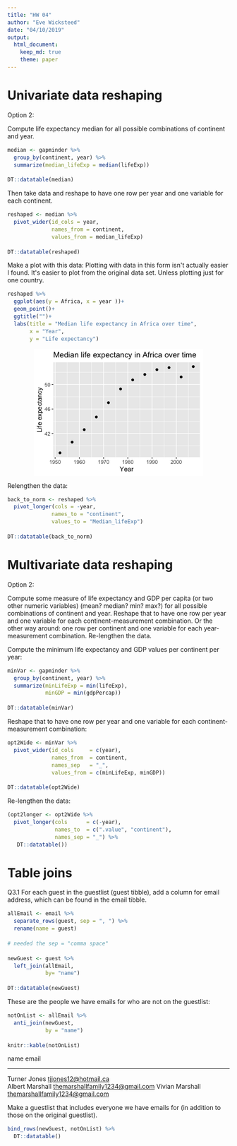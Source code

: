 ```yaml
---
title: "HW 04"
author: "Eve Wicksteed"
date: "04/10/2019"
output: 
  html_document:
    keep_md: true
    theme: paper
---
```







# Univariate data reshaping

Option 2:

Compute life expectancy median for all possible combinations of continent and year. 

```r
median <- gapminder %>% 
  group_by(continent, year) %>% 
  summarize(median_lifeExp = median(lifeExp))

DT::datatable(median)
```

<!--html_preserve--><div id="htmlwidget-259b36c6817217a8fcbc" style="width:100%;height:auto;" class="datatables html-widget"></div>
<script type="application/json" data-for="htmlwidget-259b36c6817217a8fcbc">{"x":{"filter":"none","data":[["1","2","3","4","5","6","7","8","9","10","11","12","13","14","15","16","17","18","19","20","21","22","23","24","25","26","27","28","29","30","31","32","33","34","35","36","37","38","39","40","41","42","43","44","45","46","47","48","49","50","51","52","53","54","55","56","57","58","59","60"],["Africa","Africa","Africa","Africa","Africa","Africa","Africa","Africa","Africa","Africa","Africa","Africa","Americas","Americas","Americas","Americas","Americas","Americas","Americas","Americas","Americas","Americas","Americas","Americas","Asia","Asia","Asia","Asia","Asia","Asia","Asia","Asia","Asia","Asia","Asia","Asia","Europe","Europe","Europe","Europe","Europe","Europe","Europe","Europe","Europe","Europe","Europe","Europe","Oceania","Oceania","Oceania","Oceania","Oceania","Oceania","Oceania","Oceania","Oceania","Oceania","Oceania","Oceania"],[1952,1957,1962,1967,1972,1977,1982,1987,1992,1997,2002,2007,1952,1957,1962,1967,1972,1977,1982,1987,1992,1997,2002,2007,1952,1957,1962,1967,1972,1977,1982,1987,1992,1997,2002,2007,1952,1957,1962,1967,1972,1977,1982,1987,1992,1997,2002,2007,1952,1957,1962,1967,1972,1977,1982,1987,1992,1997,2002,2007],[38.833,40.5925,42.6305,44.6985,47.0315,49.2725,50.756,51.6395,52.429,52.759,51.2355,52.9265,54.745,56.074,58.299,60.523,63.441,66.353,67.405,69.498,69.862,72.146,72.047,72.899,44.869,48.284,49.325,53.655,56.95,60.765,63.739,66.295,68.69,70.265,71.028,72.396,65.9,67.65,69.525,70.61,70.885,72.335,73.49,74.815,75.451,76.116,77.5365,78.6085,69.255,70.295,71.085,71.31,71.91,72.855,74.29,75.32,76.945,78.19,79.74,80.7195]],"container":"<table class=\"display\">\n  <thead>\n    <tr>\n      <th> <\/th>\n      <th>continent<\/th>\n      <th>year<\/th>\n      <th>median_lifeExp<\/th>\n    <\/tr>\n  <\/thead>\n<\/table>","options":{"columnDefs":[{"className":"dt-right","targets":[2,3]},{"orderable":false,"targets":0}],"order":[],"autoWidth":false,"orderClasses":false}},"evals":[],"jsHooks":[]}</script><!--/html_preserve-->

Then take data and reshape to have one row per year and one variable for each continent.

```r
reshaped <- median %>% 
  pivot_wider(id_cols = year,
              names_from = continent,
              values_from = median_lifeExp)

DT::datatable(reshaped)
```

<!--html_preserve--><div id="htmlwidget-3504bab37e26e5c5c043" style="width:100%;height:auto;" class="datatables html-widget"></div>
<script type="application/json" data-for="htmlwidget-3504bab37e26e5c5c043">{"x":{"filter":"none","data":[["1","2","3","4","5","6","7","8","9","10","11","12"],[1952,1957,1962,1967,1972,1977,1982,1987,1992,1997,2002,2007],[38.833,40.5925,42.6305,44.6985,47.0315,49.2725,50.756,51.6395,52.429,52.759,51.2355,52.9265],[54.745,56.074,58.299,60.523,63.441,66.353,67.405,69.498,69.862,72.146,72.047,72.899],[44.869,48.284,49.325,53.655,56.95,60.765,63.739,66.295,68.69,70.265,71.028,72.396],[65.9,67.65,69.525,70.61,70.885,72.335,73.49,74.815,75.451,76.116,77.5365,78.6085],[69.255,70.295,71.085,71.31,71.91,72.855,74.29,75.32,76.945,78.19,79.74,80.7195]],"container":"<table class=\"display\">\n  <thead>\n    <tr>\n      <th> <\/th>\n      <th>year<\/th>\n      <th>Africa<\/th>\n      <th>Americas<\/th>\n      <th>Asia<\/th>\n      <th>Europe<\/th>\n      <th>Oceania<\/th>\n    <\/tr>\n  <\/thead>\n<\/table>","options":{"columnDefs":[{"className":"dt-right","targets":[1,2,3,4,5,6]},{"orderable":false,"targets":0}],"order":[],"autoWidth":false,"orderClasses":false}},"evals":[],"jsHooks":[]}</script><!--/html_preserve-->


Make a plot with this data:
Plotting with data in this form isn't actually easier I found. It's easier to plot from the original data set. Unless plotting just for one country. 

```r
reshaped %>% 
  ggplot(aes(y = Africa, x = year ))+
  geom_point()+
  ggtitle("")+
  labs(title = "Median life expectancy in Africa over time", 
       x = "Year", 
       y = "Life expectancy") 
```

<img src="hw04_eve_files/figure-html/unnamed-chunk-4-1.png" style="display: block; margin: auto;" />

Relengthen the data:

```r
back_to_norm <- reshaped %>% 
  pivot_longer(cols = -year,
              names_to = "continent",
              values_to = "Median_lifeExp")

DT::datatable(back_to_norm)
```

<!--html_preserve--><div id="htmlwidget-3115f15717d3049a13ce" style="width:100%;height:auto;" class="datatables html-widget"></div>
<script type="application/json" data-for="htmlwidget-3115f15717d3049a13ce">{"x":{"filter":"none","data":[["1","2","3","4","5","6","7","8","9","10","11","12","13","14","15","16","17","18","19","20","21","22","23","24","25","26","27","28","29","30","31","32","33","34","35","36","37","38","39","40","41","42","43","44","45","46","47","48","49","50","51","52","53","54","55","56","57","58","59","60"],[1952,1952,1952,1952,1952,1957,1957,1957,1957,1957,1962,1962,1962,1962,1962,1967,1967,1967,1967,1967,1972,1972,1972,1972,1972,1977,1977,1977,1977,1977,1982,1982,1982,1982,1982,1987,1987,1987,1987,1987,1992,1992,1992,1992,1992,1997,1997,1997,1997,1997,2002,2002,2002,2002,2002,2007,2007,2007,2007,2007],["Africa","Americas","Asia","Europe","Oceania","Africa","Americas","Asia","Europe","Oceania","Africa","Americas","Asia","Europe","Oceania","Africa","Americas","Asia","Europe","Oceania","Africa","Americas","Asia","Europe","Oceania","Africa","Americas","Asia","Europe","Oceania","Africa","Americas","Asia","Europe","Oceania","Africa","Americas","Asia","Europe","Oceania","Africa","Americas","Asia","Europe","Oceania","Africa","Americas","Asia","Europe","Oceania","Africa","Americas","Asia","Europe","Oceania","Africa","Americas","Asia","Europe","Oceania"],[38.833,54.745,44.869,65.9,69.255,40.5925,56.074,48.284,67.65,70.295,42.6305,58.299,49.325,69.525,71.085,44.6985,60.523,53.655,70.61,71.31,47.0315,63.441,56.95,70.885,71.91,49.2725,66.353,60.765,72.335,72.855,50.756,67.405,63.739,73.49,74.29,51.6395,69.498,66.295,74.815,75.32,52.429,69.862,68.69,75.451,76.945,52.759,72.146,70.265,76.116,78.19,51.2355,72.047,71.028,77.5365,79.74,52.9265,72.899,72.396,78.6085,80.7195]],"container":"<table class=\"display\">\n  <thead>\n    <tr>\n      <th> <\/th>\n      <th>year<\/th>\n      <th>continent<\/th>\n      <th>Median_lifeExp<\/th>\n    <\/tr>\n  <\/thead>\n<\/table>","options":{"columnDefs":[{"className":"dt-right","targets":[1,3]},{"orderable":false,"targets":0}],"order":[],"autoWidth":false,"orderClasses":false}},"evals":[],"jsHooks":[]}</script><!--/html_preserve-->


# Multivariate data reshaping

Option 2:

Compute some measure of life expectancy and GDP per capita (or two other numeric variables) (mean? median? min? max?) for all possible combinations of continent and year. Reshape that to have one row per year and one variable for each continent-measurement combination. Or the other way around: one row per continent and one variable for each year-measurement combination.
Re-lengthen the data.

Compute the minimum life expectancy and GDP values per continent per year:

```r
minVar <- gapminder %>% 
  group_by(continent, year) %>% 
  summarize(minLifeExp = min(lifeExp),
            minGDP = min(gdpPercap))

DT::datatable(minVar)
```

<!--html_preserve--><div id="htmlwidget-901f96d84a98286d1cfb" style="width:100%;height:auto;" class="datatables html-widget"></div>
<script type="application/json" data-for="htmlwidget-901f96d84a98286d1cfb">{"x":{"filter":"none","data":[["1","2","3","4","5","6","7","8","9","10","11","12","13","14","15","16","17","18","19","20","21","22","23","24","25","26","27","28","29","30","31","32","33","34","35","36","37","38","39","40","41","42","43","44","45","46","47","48","49","50","51","52","53","54","55","56","57","58","59","60"],["Africa","Africa","Africa","Africa","Africa","Africa","Africa","Africa","Africa","Africa","Africa","Africa","Americas","Americas","Americas","Americas","Americas","Americas","Americas","Americas","Americas","Americas","Americas","Americas","Asia","Asia","Asia","Asia","Asia","Asia","Asia","Asia","Asia","Asia","Asia","Asia","Europe","Europe","Europe","Europe","Europe","Europe","Europe","Europe","Europe","Europe","Europe","Europe","Oceania","Oceania","Oceania","Oceania","Oceania","Oceania","Oceania","Oceania","Oceania","Oceania","Oceania","Oceania"],[1952,1957,1962,1967,1972,1977,1982,1987,1992,1997,2002,2007,1952,1957,1962,1967,1972,1977,1982,1987,1992,1997,2002,2007,1952,1957,1962,1967,1972,1977,1982,1987,1992,1997,2002,2007,1952,1957,1962,1967,1972,1977,1982,1987,1992,1997,2002,2007,1952,1957,1962,1967,1972,1977,1982,1987,1992,1997,2002,2007],[30,31.57,32.767,34.113,35.4,36.788,38.445,39.906,23.599,36.087,39.193,39.613,37.579,40.696,43.428,45.032,46.714,49.923,51.461,53.636,55.089,56.671,58.137,60.916,28.801,30.332,31.997,34.02,36.088,31.22,39.854,40.822,41.674,41.763,42.129,43.828,43.585,48.079,52.098,54.336,57.005,59.507,61.036,63.108,66.146,68.835,70.845,71.777,69.12,70.26,70.93,71.1,71.89,72.22,73.84,74.32,76.33,77.55,79.11,80.204],[298.8462121,335.9971151,355.2032273,412.9775136,464.0995039,502.3197334,462.2114149,389.8761846,410.8968239,312.188423,241.1658765,277.5518587,1397.717137,1544.402995,1662.137359,1452.057666,1654.456946,1874.298931,2011.159549,1823.015995,1456.309517,1341.726931,1270.364932,1201.637154,331,350,388,349,357,371,424,385,347,415,611,944,973.5331948,1353.989176,1709.683679,2172.352423,2860.16975,3528.481305,3630.880722,3738.932735,2497.437901,3193.054604,4604.211737,5937.029526,10039.59564,10949.64959,12217.22686,14463.91893,16046.03728,16233.7177,17632.4104,19007.19129,18363.32494,21050.41377,23189.80135,25185.00911]],"container":"<table class=\"display\">\n  <thead>\n    <tr>\n      <th> <\/th>\n      <th>continent<\/th>\n      <th>year<\/th>\n      <th>minLifeExp<\/th>\n      <th>minGDP<\/th>\n    <\/tr>\n  <\/thead>\n<\/table>","options":{"columnDefs":[{"className":"dt-right","targets":[2,3,4]},{"orderable":false,"targets":0}],"order":[],"autoWidth":false,"orderClasses":false}},"evals":[],"jsHooks":[]}</script><!--/html_preserve-->

Reshape that to have one row per year and one variable for each continent-measurement combination:

```r
opt2Wide <- minVar %>% 
  pivot_wider(id_cols     = c(year), 
              names_from  = continent, 
              names_sep   = "_", 
              values_from = c(minLifeExp, minGDP))

DT::datatable(opt2Wide)
```

<!--html_preserve--><div id="htmlwidget-88837665b5125e734595" style="width:100%;height:auto;" class="datatables html-widget"></div>
<script type="application/json" data-for="htmlwidget-88837665b5125e734595">{"x":{"filter":"none","data":[["1","2","3","4","5","6","7","8","9","10","11","12"],[1952,1957,1962,1967,1972,1977,1982,1987,1992,1997,2002,2007],[30,31.57,32.767,34.113,35.4,36.788,38.445,39.906,23.599,36.087,39.193,39.613],[37.579,40.696,43.428,45.032,46.714,49.923,51.461,53.636,55.089,56.671,58.137,60.916],[28.801,30.332,31.997,34.02,36.088,31.22,39.854,40.822,41.674,41.763,42.129,43.828],[43.585,48.079,52.098,54.336,57.005,59.507,61.036,63.108,66.146,68.835,70.845,71.777],[69.12,70.26,70.93,71.1,71.89,72.22,73.84,74.32,76.33,77.55,79.11,80.204],[298.8462121,335.9971151,355.2032273,412.9775136,464.0995039,502.3197334,462.2114149,389.8761846,410.8968239,312.188423,241.1658765,277.5518587],[1397.717137,1544.402995,1662.137359,1452.057666,1654.456946,1874.298931,2011.159549,1823.015995,1456.309517,1341.726931,1270.364932,1201.637154],[331,350,388,349,357,371,424,385,347,415,611,944],[973.5331948,1353.989176,1709.683679,2172.352423,2860.16975,3528.481305,3630.880722,3738.932735,2497.437901,3193.054604,4604.211737,5937.029526],[10039.59564,10949.64959,12217.22686,14463.91893,16046.03728,16233.7177,17632.4104,19007.19129,18363.32494,21050.41377,23189.80135,25185.00911]],"container":"<table class=\"display\">\n  <thead>\n    <tr>\n      <th> <\/th>\n      <th>year<\/th>\n      <th>minLifeExp_Africa<\/th>\n      <th>minLifeExp_Americas<\/th>\n      <th>minLifeExp_Asia<\/th>\n      <th>minLifeExp_Europe<\/th>\n      <th>minLifeExp_Oceania<\/th>\n      <th>minGDP_Africa<\/th>\n      <th>minGDP_Americas<\/th>\n      <th>minGDP_Asia<\/th>\n      <th>minGDP_Europe<\/th>\n      <th>minGDP_Oceania<\/th>\n    <\/tr>\n  <\/thead>\n<\/table>","options":{"columnDefs":[{"className":"dt-right","targets":[1,2,3,4,5,6,7,8,9,10,11]},{"orderable":false,"targets":0}],"order":[],"autoWidth":false,"orderClasses":false}},"evals":[],"jsHooks":[]}</script><!--/html_preserve-->

Re-lengthen the data:

```r
(opt2longer <- opt2Wide %>% 
  pivot_longer(cols      = c(-year), 
               names_to  = c(".value", "continent"),
               names_sep = "_") %>% 
   DT::datatable())
```

<!--html_preserve--><div id="htmlwidget-f91247203bb486279944" style="width:100%;height:auto;" class="datatables html-widget"></div>
<script type="application/json" data-for="htmlwidget-f91247203bb486279944">{"x":{"filter":"none","data":[["1","2","3","4","5","6","7","8","9","10","11","12","13","14","15","16","17","18","19","20","21","22","23","24","25","26","27","28","29","30","31","32","33","34","35","36","37","38","39","40","41","42","43","44","45","46","47","48","49","50","51","52","53","54","55","56","57","58","59","60"],[1952,1952,1952,1952,1952,1957,1957,1957,1957,1957,1962,1962,1962,1962,1962,1967,1967,1967,1967,1967,1972,1972,1972,1972,1972,1977,1977,1977,1977,1977,1982,1982,1982,1982,1982,1987,1987,1987,1987,1987,1992,1992,1992,1992,1992,1997,1997,1997,1997,1997,2002,2002,2002,2002,2002,2007,2007,2007,2007,2007],["Africa","Americas","Asia","Europe","Oceania","Africa","Americas","Asia","Europe","Oceania","Africa","Americas","Asia","Europe","Oceania","Africa","Americas","Asia","Europe","Oceania","Africa","Americas","Asia","Europe","Oceania","Africa","Americas","Asia","Europe","Oceania","Africa","Americas","Asia","Europe","Oceania","Africa","Americas","Asia","Europe","Oceania","Africa","Americas","Asia","Europe","Oceania","Africa","Americas","Asia","Europe","Oceania","Africa","Americas","Asia","Europe","Oceania","Africa","Americas","Asia","Europe","Oceania"],[30,37.579,28.801,43.585,69.12,31.57,40.696,30.332,48.079,70.26,32.767,43.428,31.997,52.098,70.93,34.113,45.032,34.02,54.336,71.1,35.4,46.714,36.088,57.005,71.89,36.788,49.923,31.22,59.507,72.22,38.445,51.461,39.854,61.036,73.84,39.906,53.636,40.822,63.108,74.32,23.599,55.089,41.674,66.146,76.33,36.087,56.671,41.763,68.835,77.55,39.193,58.137,42.129,70.845,79.11,39.613,60.916,43.828,71.777,80.204],[298.8462121,1397.717137,331,973.5331948,10039.59564,335.9971151,1544.402995,350,1353.989176,10949.64959,355.2032273,1662.137359,388,1709.683679,12217.22686,412.9775136,1452.057666,349,2172.352423,14463.91893,464.0995039,1654.456946,357,2860.16975,16046.03728,502.3197334,1874.298931,371,3528.481305,16233.7177,462.2114149,2011.159549,424,3630.880722,17632.4104,389.8761846,1823.015995,385,3738.932735,19007.19129,410.8968239,1456.309517,347,2497.437901,18363.32494,312.188423,1341.726931,415,3193.054604,21050.41377,241.1658765,1270.364932,611,4604.211737,23189.80135,277.5518587,1201.637154,944,5937.029526,25185.00911]],"container":"<table class=\"display\">\n  <thead>\n    <tr>\n      <th> <\/th>\n      <th>year<\/th>\n      <th>continent<\/th>\n      <th>minLifeExp<\/th>\n      <th>minGDP<\/th>\n    <\/tr>\n  <\/thead>\n<\/table>","options":{"columnDefs":[{"className":"dt-right","targets":[1,3,4]},{"orderable":false,"targets":0}],"order":[],"autoWidth":false,"orderClasses":false}},"evals":[],"jsHooks":[]}</script><!--/html_preserve-->

# Table joins




Q3.1 
For each guest in the guestlist (guest tibble), add a column for email address, which can be found in the email tibble.


```r
allEmail <- email %>% 
  separate_rows(guest, sep = ", ") %>% 
  rename(name = guest)

# needed the sep = "comma space"

newGuest <- guest %>% 
  left_join(allEmail, 
            by= "name")

DT::datatable(newGuest)
```

<!--html_preserve--><div id="htmlwidget-5fb9cd7c44e0e8d1566a" style="width:100%;height:auto;" class="datatables html-widget"></div>
<script type="application/json" data-for="htmlwidget-5fb9cd7c44e0e8d1566a">{"x":{"filter":"none","data":[["1","2","3","4","5","6","7","8","9","10","11","12","13","14","15","16","17","18","19","20","21","22","23","24","25","26","27","28","29","30"],[1,1,1,1,2,2,3,4,5,5,5,6,6,7,7,8,9,10,11,12,12,12,12,12,13,13,14,14,15,15],["Sommer Medrano","Phillip Medrano","Blanka Medrano","Emaan Medrano","Blair Park","Nigel Webb","Sinead English","Ayra Marks","Atlanta Connolly","Denzel Connolly","Chanelle Shah","Jolene Welsh","Hayley Booker","Amayah Sanford","Erika Foley","Ciaron Acosta","Diana Stuart","Cosmo Dunkley","Cai Mcdaniel","Daisy-May Caldwell","Martin Caldwell","Violet Caldwell","Nazifa Caldwell","Eric Caldwell","Rosanna Bird","Kurtis Frost","Huma Stokes","Samuel Rutledge","Eddison Collier","Stewart Nicholls"],["PENDING","vegetarian","chicken","PENDING","chicken",null,"PENDING","vegetarian","PENDING","fish","chicken",null,"vegetarian",null,"PENDING","PENDING","vegetarian","PENDING","fish","chicken","PENDING","PENDING","chicken","chicken","vegetarian","PENDING",null,"chicken","PENDING","chicken"],["PENDING","Menu C","Menu A","PENDING","Menu C",null,"PENDING","Menu B","PENDING","Menu B","Menu C",null,"Menu C","PENDING","PENDING","Menu A","Menu C","PENDING","Menu C","Menu B","PENDING","PENDING","PENDING","Menu B","Menu C","PENDING",null,"Menu C","PENDING","Menu B"],["PENDING","CONFIRMED","CONFIRMED","PENDING","CONFIRMED","CANCELLED","PENDING","PENDING","PENDING","CONFIRMED","CONFIRMED","CANCELLED","CONFIRMED","CANCELLED","PENDING","PENDING","CONFIRMED","PENDING","CONFIRMED","CONFIRMED","PENDING","PENDING","PENDING","CONFIRMED","CONFIRMED","PENDING","CANCELLED","CONFIRMED","PENDING","CONFIRMED"],["PENDING","CONFIRMED","CONFIRMED","PENDING","CONFIRMED","CANCELLED","PENDING","PENDING","PENDING","CONFIRMED","CONFIRMED","CANCELLED","CONFIRMED","PENDING","PENDING","PENDING","CONFIRMED","PENDING","CONFIRMED","CONFIRMED","PENDING","PENDING","PENDING","CONFIRMED","CONFIRMED","PENDING","CANCELLED","CONFIRMED","PENDING","CONFIRMED"],["PENDING","CONFIRMED","CONFIRMED","PENDING","CONFIRMED","CANCELLED","PENDING","PENDING","PENDING","CONFIRMED","CONFIRMED","CANCELLED","CONFIRMED","PENDING","PENDING","PENDING","CONFIRMED","PENDING","CONFIRMED","CONFIRMED","PENDING","PENDING","PENDING","CONFIRMED","CONFIRMED","PENDING","CANCELLED","CONFIRMED","PENDING","CONFIRMED"],["sommm@gmail.com","sommm@gmail.com","sommm@gmail.com","sommm@gmail.com","bpark@gmail.com","bpark@gmail.com","singlish@hotmail.ca","marksa42@gmail.com",null,null,null,"jw1987@hotmail.com","jw1987@hotmail.com","erikaaaaaa@gmail.com","erikaaaaaa@gmail.com","shining_ciaron@gmail.com","doodledianastu@gmail.com",null,null,"caldwellfamily5212@gmail.com","caldwellfamily5212@gmail.com","caldwellfamily5212@gmail.com","caldwellfamily5212@gmail.com","caldwellfamily5212@gmail.com","rosy1987b@gmail.com","rosy1987b@gmail.com","humastokes@gmail.com","humastokes@gmail.com","eddison.collier@gmail.com","eddison.collier@gmail.com"]],"container":"<table class=\"display\">\n  <thead>\n    <tr>\n      <th> <\/th>\n      <th>party<\/th>\n      <th>name<\/th>\n      <th>meal_wedding<\/th>\n      <th>meal_brunch<\/th>\n      <th>attendance_wedding<\/th>\n      <th>attendance_brunch<\/th>\n      <th>attendance_golf<\/th>\n      <th>email<\/th>\n    <\/tr>\n  <\/thead>\n<\/table>","options":{"columnDefs":[{"className":"dt-right","targets":1},{"orderable":false,"targets":0}],"order":[],"autoWidth":false,"orderClasses":false}},"evals":[],"jsHooks":[]}</script><!--/html_preserve-->


These are the people we have emails for who are not on the guestlist:

```r
notOnList <- allEmail %>% 
  anti_join(newGuest, 
            by = "name")

knitr::kable(notOnList)
```



name              email                           
----------------  --------------------------------
Turner Jones      tjjones12@hotmail.ca            
Albert Marshall   themarshallfamily1234@gmail.com 
Vivian Marshall   themarshallfamily1234@gmail.com 


Make a guestlist that includes everyone we have emails for (in addition to those on the original guestlist).


```r
bind_rows(newGuest, notOnList) %>% 
  DT::datatable()
```

<!--html_preserve--><div id="htmlwidget-a711dab93bf674b09f30" style="width:100%;height:auto;" class="datatables html-widget"></div>
<script type="application/json" data-for="htmlwidget-a711dab93bf674b09f30">{"x":{"filter":"none","data":[["1","2","3","4","5","6","7","8","9","10","11","12","13","14","15","16","17","18","19","20","21","22","23","24","25","26","27","28","29","30","31","32","33"],[1,1,1,1,2,2,3,4,5,5,5,6,6,7,7,8,9,10,11,12,12,12,12,12,13,13,14,14,15,15,null,null,null],["Sommer Medrano","Phillip Medrano","Blanka Medrano","Emaan Medrano","Blair Park","Nigel Webb","Sinead English","Ayra Marks","Atlanta Connolly","Denzel Connolly","Chanelle Shah","Jolene Welsh","Hayley Booker","Amayah Sanford","Erika Foley","Ciaron Acosta","Diana Stuart","Cosmo Dunkley","Cai Mcdaniel","Daisy-May Caldwell","Martin Caldwell","Violet Caldwell","Nazifa Caldwell","Eric Caldwell","Rosanna Bird","Kurtis Frost","Huma Stokes","Samuel Rutledge","Eddison Collier","Stewart Nicholls","Turner Jones","Albert Marshall","Vivian Marshall"],["PENDING","vegetarian","chicken","PENDING","chicken",null,"PENDING","vegetarian","PENDING","fish","chicken",null,"vegetarian",null,"PENDING","PENDING","vegetarian","PENDING","fish","chicken","PENDING","PENDING","chicken","chicken","vegetarian","PENDING",null,"chicken","PENDING","chicken",null,null,null],["PENDING","Menu C","Menu A","PENDING","Menu C",null,"PENDING","Menu B","PENDING","Menu B","Menu C",null,"Menu C","PENDING","PENDING","Menu A","Menu C","PENDING","Menu C","Menu B","PENDING","PENDING","PENDING","Menu B","Menu C","PENDING",null,"Menu C","PENDING","Menu B",null,null,null],["PENDING","CONFIRMED","CONFIRMED","PENDING","CONFIRMED","CANCELLED","PENDING","PENDING","PENDING","CONFIRMED","CONFIRMED","CANCELLED","CONFIRMED","CANCELLED","PENDING","PENDING","CONFIRMED","PENDING","CONFIRMED","CONFIRMED","PENDING","PENDING","PENDING","CONFIRMED","CONFIRMED","PENDING","CANCELLED","CONFIRMED","PENDING","CONFIRMED",null,null,null],["PENDING","CONFIRMED","CONFIRMED","PENDING","CONFIRMED","CANCELLED","PENDING","PENDING","PENDING","CONFIRMED","CONFIRMED","CANCELLED","CONFIRMED","PENDING","PENDING","PENDING","CONFIRMED","PENDING","CONFIRMED","CONFIRMED","PENDING","PENDING","PENDING","CONFIRMED","CONFIRMED","PENDING","CANCELLED","CONFIRMED","PENDING","CONFIRMED",null,null,null],["PENDING","CONFIRMED","CONFIRMED","PENDING","CONFIRMED","CANCELLED","PENDING","PENDING","PENDING","CONFIRMED","CONFIRMED","CANCELLED","CONFIRMED","PENDING","PENDING","PENDING","CONFIRMED","PENDING","CONFIRMED","CONFIRMED","PENDING","PENDING","PENDING","CONFIRMED","CONFIRMED","PENDING","CANCELLED","CONFIRMED","PENDING","CONFIRMED",null,null,null],["sommm@gmail.com","sommm@gmail.com","sommm@gmail.com","sommm@gmail.com","bpark@gmail.com","bpark@gmail.com","singlish@hotmail.ca","marksa42@gmail.com",null,null,null,"jw1987@hotmail.com","jw1987@hotmail.com","erikaaaaaa@gmail.com","erikaaaaaa@gmail.com","shining_ciaron@gmail.com","doodledianastu@gmail.com",null,null,"caldwellfamily5212@gmail.com","caldwellfamily5212@gmail.com","caldwellfamily5212@gmail.com","caldwellfamily5212@gmail.com","caldwellfamily5212@gmail.com","rosy1987b@gmail.com","rosy1987b@gmail.com","humastokes@gmail.com","humastokes@gmail.com","eddison.collier@gmail.com","eddison.collier@gmail.com","tjjones12@hotmail.ca","themarshallfamily1234@gmail.com","themarshallfamily1234@gmail.com"]],"container":"<table class=\"display\">\n  <thead>\n    <tr>\n      <th> <\/th>\n      <th>party<\/th>\n      <th>name<\/th>\n      <th>meal_wedding<\/th>\n      <th>meal_brunch<\/th>\n      <th>attendance_wedding<\/th>\n      <th>attendance_brunch<\/th>\n      <th>attendance_golf<\/th>\n      <th>email<\/th>\n    <\/tr>\n  <\/thead>\n<\/table>","options":{"columnDefs":[{"className":"dt-right","targets":1},{"orderable":false,"targets":0}],"order":[],"autoWidth":false,"orderClasses":false}},"evals":[],"jsHooks":[]}</script><!--/html_preserve-->

